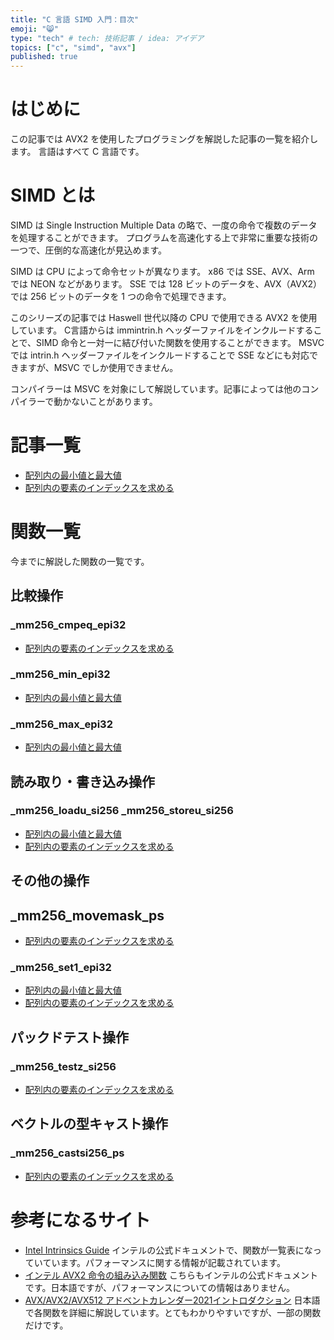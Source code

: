 ```yaml
---
title: "C 言語 SIMD 入門：目次"
emoji: "😸"
type: "tech" # tech: 技術記事 / idea: アイデア
topics: ["c", "simd", "avx"]
published: true
---
```


# はじめに

この記事では AVX2 を使用したプログラミングを解説した記事の一覧を紹介します。
言語はすべて C 言語です。

# SIMD とは

SIMD は Single Instruction Multiple Data の略で、一度の命令で複数のデータを処理することができます。
プログラムを高速化する上で非常に重要な技術の一つで、圧倒的な高速化が見込めます。

SIMD は CPU によって命令セットが異なります。
x86 では SSE、AVX、Arm では NEON などがあります。
SSE では 128 ビットのデータを、AVX（AVX2）では 256 ビットのデータを 1 つの命令で処理できます。

このシリーズの記事では Haswell 世代以降の CPU で使用できる AVX2 を使用しています。
C言語からは immintrin.h ヘッダーファイルをインクルードすることで、SIMD 命令と一対一に結び付いた関数を使用することができます。
MSVC では intrin.h ヘッダーファイルをインクルードすることで SSE などにも対応できますが、MSVC でしか使用できません。

コンパイラーは MSVC を対象にして解説しています。記事によっては他のコンパイラーで動かないことがあります。

# 記事一覧

- [配列内の最小値と最大値](https://zenn.dev/k-taro56/articles/simd-min-of-max-of-array)
- [配列内の要素のインデックスを求める](https://zenn.dev/k-taro56/articles/simd-index-of-array)

# 関数一覧

今までに解説した関数の一覧です。

## 比較操作

### _mm256_cmpeq_epi32

- [配列内の要素のインデックスを求める](https://zenn.dev/k-taro56/articles/simd-index-of-array)

### _mm256_min_epi32

- [配列内の最小値と最大値](https://zenn.dev/k-taro56/articles/simd-min-of-max-of-array)

### _mm256_max_epi32

- [配列内の最小値と最大値](https://zenn.dev/k-taro56/articles/simd-min-of-max-of-array)

## 読み取り・書き込み操作

### _mm256_loadu_si256 _mm256_storeu_si256

- [配列内の最小値と最大値](https://zenn.dev/k-taro56/articles/simd-min-of-max-of-array)
- [配列内の要素のインデックスを求める](https://zenn.dev/k-taro56/articles/simd-index-of-array)

## その他の操作

## _mm256_movemask_ps

- [配列内の要素のインデックスを求める](https://zenn.dev/k-taro56/articles/simd-index-of-array)

### _mm256_set1_epi32

- [配列内の最小値と最大値](https://zenn.dev/k-taro56/articles/simd-min-of-max-of-array)
- [配列内の要素のインデックスを求める](https://zenn.dev/k-taro56/articles/simd-index-of-array)

## パックドテスト操作

### _mm256_testz_si256

- [配列内の要素のインデックスを求める](https://zenn.dev/k-taro56/articles/simd-index-of-array)

## ベクトルの型キャスト操作

### _mm256_castsi256_ps

- [配列内の要素のインデックスを求める](https://zenn.dev/k-taro56/articles/simd-index-of-array)

# 参考になるサイト

- [Intel Intrinsics Guide](https://www.intel.com/content/www/us/en/docs/intrinsics-guide/index.html) インテルの公式ドキュメントで、関数が一覧表になっていています。パフォーマンスに関する情報が記載されています。
- [インテル AVX2 命令の組み込み関数](https://jp.xlsoft.com/documents/intel/compiler/18/cpp_18_win_lin/index.htm#GUID-9E84F9C5-1711-4F59-8742-8F9DF283A472.html) こちらもインテルの公式ドキュメントです。日本語ですが、パフォーマンスについての情報はありません。
- [AVX/AVX2/AVX512 アドベントカレンダー2021イントロダクション](https://qiita.com/fukushima1981/items/66bc7265f3b678903dba) 日本語で各関数を詳細に解説しています。とてもわかりやすいですが、一部の関数だけです。

